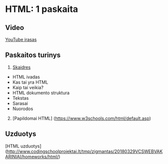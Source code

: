 # HTML: 1 paskaita

## Video

[YouTube irasas](https://youtu.be/ZSKKTvVGFfk)

## Paskaitos turinys

1. [Skaidres](https://github.com/zigmantasvcs/20180329VCSWEBVAKARINIAI/blob/master/skaidres/paskaita-1.pdf)

* HTML ivadas
* Kas tai yra HTML
* Kaip tai veikia?
* HTML dokumento struktura
* Tekstas
* Sarasai
* Nuorodos 

2. [Papildomai HTML] (https://www.w3schools.com/html/default.asp)

## Uzduotys

[HTML uzduotys] (http://www.codingschoolprojektai.lt/tmp/zigmantas/20180329VCSWEBVAKARINIAI/homeworks/html/)
